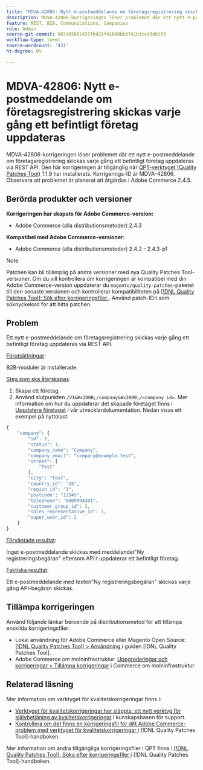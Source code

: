 ```yaml
---
title: "MDVA-42806: Nytt e-postmeddelande om företagsregistrering skickas varje gång ett befintligt företag uppdateras"
description: MDVA-42806-korrigeringen löser problemet där ett nytt e-postmeddelande om företagsregistrering skickas varje gång ett befintligt företag uppdateras via REST API. Den här korrigeringen är tillgänglig när [QPT-verktyget (Quality Patches Tool)](https://experienceleague.adobe.com/sv/docs/commerce-knowledge-base/kb/announcements/commerce-announcements/magento-quality-patches-released-new-tool-to-self-serve-quality-patches) 1.1.9 är installerat. Korrigerings-ID är MDVA-42806. Observera att problemet är planerat att åtgärdas i Adobe Commerce 2.4.5.
feature: REST, B2B, Communications, Companies
role: Admin
source-git-commit: 987d65b52437fbd21f41600bb5741b3cc43d01f3
workflow-type: tm+mt
source-wordcount: '431'
ht-degree: 0%

---
```


# MDVA-42806: Nytt e-postmeddelande om företagsregistrering skickas varje gång ett befintligt företag uppdateras

MDVA-42806-korrigeringen löser problemet där ett nytt e-postmeddelande om företagsregistrering skickas varje gång ett befintligt företag uppdateras via REST API. Den här korrigeringen är tillgänglig när [QPT-verktyget (Quality Patches Tool)](https://experienceleague.adobe.com/sv/docs/commerce-knowledge-base/kb/announcements/commerce-announcements/magento-quality-patches-released-new-tool-to-self-serve-quality-patches) 1.1.9 har installerats. Korrigerings-ID är MDVA-42806. Observera att problemet är planerat att åtgärdas i Adobe Commerce 2.4.5.

## Berörda produkter och versioner

**Korrigeringen har skapats för Adobe Commerce-version:**

* Adobe Commerce (alla distributionsmetoder) 2.4.3

**Kompatibel med Adobe Commerce-versioner:**

* Adobe Commerce (alla distributionsmetoder) 2.4.2 - 2.4.3-p1

>[!NOTE]
>
>Patchen kan bli tillämplig på andra versioner med nya Quality Patches Tool-versioner. Om du vill kontrollera om korrigeringen är kompatibel med din Adobe Commerce-version uppdaterar du `magento/quality-patches`-paketet till den senaste versionen och kontrollerar kompatibiliteten på [[!DNL Quality Patches Tool]: Sök efter korrigeringsfiler ](https://experienceleague.adobe.com/sv/docs/commerce-knowledge-base/kb/announcements/commerce-announcements/magento-quality-patches-released-new-tool-to-self-serve-quality-patches). Använd patch-ID:t som söknyckelord för att hitta patchen.

## Problem

Ett nytt e-postmeddelande om företagsregistrering skickas varje gång ett befintligt företag uppdateras via REST API.

<u>Förutsättningar</u>:

B2B-moduler är installerade.

<u>Steg som ska återskapas</u>:

1. Skapa ett företag.
1. Använd slutpunkten `/V1&#x200B;/company&#x200B;/<company_id>`. Mer information om hur du uppdaterar det skapade företaget finns i [Uppdatera företaget](https://developer.adobe.com/commerce/webapi/rest/b2b/company-object/#update-the-company) i vår utvecklardokumentation. Nedan visas ett exempel på nyttolast:

```php
{
    "company": {
        "id": 2,
        "status": 1,
        "company_name": "Company",
        "company_email": "company@example.test",
        "street": [
            "Test"
        ],
        "city": "Test",
        "country_id": "US",
        "region_id": "1",
        "postcode": "12345",
        "telephone": "8009994301",
        "customer_group_id": 2,
        "sales_representative_id": 1,
        "super_user_id": 2
    }
}
```

<u>Förväntade resultat</u>:

Inget e-postmeddelande skickas med meddelandet&quot;Ny registreringsbegäran&quot; eftersom API:t uppdaterar ett befintligt företag.

<u>Faktiska resultat</u>:

Ett e-postmeddelande med texten&quot;Ny registreringsbegäran&quot; skickas varje gång API-begäran skickas.

## Tillämpa korrigeringen

Använd följande länkar beroende på distributionsmetod för att tillämpa enskilda korrigeringsfiler:

* Lokal användning för Adobe Commerce eller Magento Open Source: [[!DNL Quality Patches Tool] > Användning ](/help/tools/quality-patches-tool/usage.md) i guiden [!DNL Quality Patches Tool].
* Adobe Commerce om molninfrastruktur: [Uppgraderingar och korrigeringar > Tillämpa korrigeringar](https://experienceleague.adobe.com/docs/commerce-cloud-service/user-guide/develop/upgrade/apply-patches.html?lang=sv-SE) i Commerce om molninfrastruktur.

## Relaterad läsning

Mer information om verktyget för kvalitetskorrigeringar finns i:

* [Verktyget för kvalitetskorrigeringar har släppts: ett nytt verktyg för självbetjäning av kvalitetskorrigeringar](https://experienceleague.adobe.com/sv/docs/commerce-knowledge-base/kb/announcements/commerce-announcements/magento-quality-patches-released-new-tool-to-self-serve-quality-patches) i kunskapsbasen för support.
* [Kontrollera om det finns en korrigeringsfil för ditt Adobe Commerce-problem med verktyget för kvalitetskorrigeringar ](/help/tools/quality-patches-tool/patches-available-in-qpt/check-patch-for-magento-issue-with-magento-quality-patches.md) i [!DNL Quality Patches Tool]-handboken.

Mer information om andra tillgängliga korrigeringsfiler i QPT finns i [[!DNL Quality Patches Tool]: Söka efter korrigeringsfiler ](https://experienceleague.adobe.com/tools/commerce-quality-patches/index.html?lang=sv-SE) i [!DNL Quality Patches Tool]-handboken.
